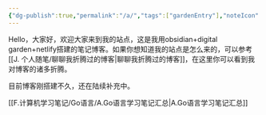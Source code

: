 ```yaml
---
{"dg-publish":true,"permalink":"/a/","tags":["gardenEntry"],"noteIcon":"","created":"","updated":""}
---
```



Hello，大家好，欢迎大家来到我的站点，这是我用obsidian+digital garden+netlify搭建的笔记博客。如果你想知道我的站点是怎么来的，可以参考[[J. 个人随笔/聊聊我折腾过的博客\|聊聊我折腾过的博客]]，在这里你可以看到我对博客的诸多折腾。

目前博客刚搭建不久，还在陆续补充中。

[[F.计算机学习笔记/Go语言/A.Go语言学习笔记汇总\|A.Go语言学习笔记汇总]]